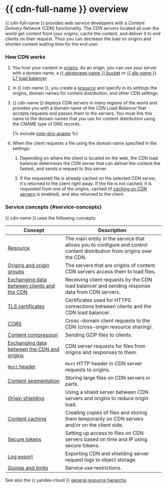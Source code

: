 # {{ cdn-full-name }} overview

{{ cdn-full-name }} provides web service developers with a _Content Delivery Network_ (CDN) functionality. The _CDN servers_ located all over the world get content from your _origins_, cache the content, and deliver it to end clients on their request. Thus you can decrease the load on origins and shorten content waiting time for the end user.

### How CDN works

1. You host your content in [origins](origins.md). As an origin, you can use your server with a domain name, a [{{ objstorage-name }} bucket](../../storage/concepts/bucket.md) or [{{ alb-name }} L7 load balancer](../../application-load-balancer/concepts/application-load-balancer.md).
1. In {{ cdn-name }}, you create a [_resource_](resource.md) and specify in its settings the origins, domain names for content distribution, and other CDN settings.
1. {{ cdn-name }} deploys CDN servers in many regions of the world and provides you with a domain name of the _CDN Load Balancer_ that accepts requests and passes them to the servers. You must link this name to the domain names that you use for content distribution using the CNAME type of DNS records.

   {% include [note-dns-aname](../../_includes/cdn/note-dns-aname.md) %}

1. When the client requests a file using the domain name specified in the settings:

   1. Depending on where the client is located on the web, the CDN load balancer determines the CDN server that can deliver the content the fastest, and sends a request to this server.

   1. If the requested file is already cached on the selected CDN server, it's returned to the client right away. If the file is not cached, it is requested from one of the origins, cached (if [caching on CDN servers](caching.md#server-side) is enabled), and also returned to the client.

### Service concepts {#service-concepts}

{{ cdn-name }} uses the following concepts:

| Concept | Description |
| --- | --- |
| [Resource](./resource.md) | The main entity in the service that allows you to configure and control content distribution from origins over the CDN. |
| [Origins and origin groups](./origins.md) | The servers that are origins of content. CDN servers access them to load files. |
| [Exchanging data between clients and the CDN](./clients-to-servers.md) | Receiving client requests by the CDN load balancer and sending response data from CDN servers. |
| [TLS certificates](./clients-to-servers-tls.md) | Certificates used for HTTPS connections between clients and the CDN load balancer. |
| [CORS](./cors.md) | Cross-domain client requests to the CDN (cross-origin resource sharing). |
| [Content compression](./compression.md) | Sending GZIP files to clients. |
| [Exchanging data between the CDN and origins](./servers-to-origins.md) | CDN server requests for files from origins and responses to them. |
| [`Host` header](./servers-to-origins-host.md) | `Host` HTTP header in CDN server requests to origins. |
| [Content segmentation](./slicing.md) | Storing large files on CDN servers in parts. |
| [Origin shielding](./origins-shielding.md) | Using a shield server between CDN servers and origins to reduce origin load. |
| [Content caching](./caching.md) | Creating copies of files and storing them temporarily on CDN servers and/or on the client side. |
| [Secure tokens](./secure-tokens.md) | Setting up access to files on CDN servers based on time and IP using secure tokens. |
| [Log export](./logs.md) | Exporting CDN and shielding server request logs to object storage. |
| [Quotas and limits](./limits.md) | Service use restrictions. |

See also the {{ yandex-cloud }} [general resource hierarchy](../../resource-manager/concepts/resources-hierarchy.md).
